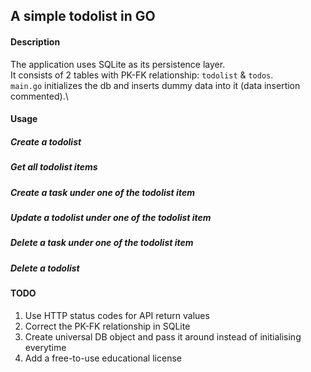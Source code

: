 ## A simple todolist in GO

#### Description
The application uses SQLite as its persistence layer.\
It consists of 2 tables with PK-FK relationship: `todolist` & `todos`.\
`main.go` initializes the db and inserts dummy data into it (data insertion commented).\

#### Usage

##### Create a todolist

##### Get all todolist items

##### Create a task under one of the todolist item

##### Update a todolist under one of the todolist item

##### Delete a task under one of the todolist item

##### Delete a todolist

#### TODO
1. Use HTTP status codes for API return values
2. Correct the PK-FK relationship in SQLite
3. Create universal DB object and pass it around instead of initialising everytime
4. Add a free-to-use educational license